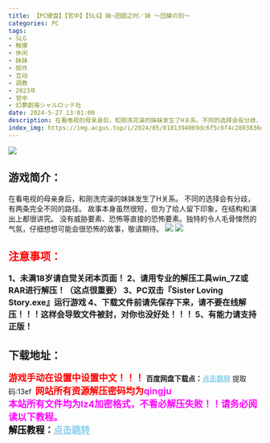 ```yaml
---
title: 【PC硬盘】【官中】【SLG】妹~团圆之时／妹 ～団欒の刻～
categories: PC
tags:
- SLG
- 触摸
- 休闲
- 妹妹
- 拔作
- 互动
- 调教
- 2023年
- 官中
- 幻夢劇場シャルロッテ社
date: 2024-5-27 13:01:00
description: 在看电视的母亲身后，和刚洗完澡的妹妹发生了H关系。不同的选择会有分歧，有两条完全不同的路径。故事本身虽然很短，但为了给人留下印象，在结构和演出上都很讲究。没有威胁要素、恐怖等直接的恐怖要素。独特的令人毛骨悚然的气氛，仔细想想可能会很恐怖的故事，敬请期待。
index_img: https://img.acgus.top/i/2024/05/0101394069dc6f5c6f4c2893836e8f04.webp
---
```

![](https://img.acgus.top/i/2024/05/0101394069dc6f5c6f4c2893836e8f04.webp)
## 游戏简介：
在看电视的母亲身后，和刚洗完澡的妹妹发生了H关系。
不同的选择会有分歧，有两条完全不同的路径。
故事本身虽然很短，但为了给人留下印象，在结构和演出上都很讲究。
没有威胁要素、恐怖等直接的恐怖要素。独特的令人毛骨悚然的气氛，仔细想想可能会很恐怖的故事，敬请期待。
![](https://img.acgus.top/i/2024/05/a6475042c6c17b3b0e9e5e62e45cd4a7.webp)
![](https://img.acgus.top/i/2024/05/50a8cca54ecc4ec58858a4da81688a58.webp)




## <font color=#FF0000 >注意事项：</font>
<font size=3><b>1、未满18岁请自觉关闭本页面！
2、请用专业的解压工具win_7Z或RAR进行解压！（这点很重要）
3、PC双击『Sister Loving Story.exe』运行游戏
4、下载文件前请先保存下来，请不要在线解压！！！这样会导致文件被封，对你也没好处！！！
5、有能力请支持正版！</b></font>

## 下载地址：
<font color=#FF0000 size=4>**游戏手动在设置中设置中文！！！**</font>
<b>百度网盘下载点：</b><a href="https://pan.baidu.com/s/1zl5HbR8AUmXlM7pAbbYcxg?pwd=13ef" style="color: #87CEEB;"><b>点击跳转</b></a> 提取码:13ef
<a style="padding: 0" href="https://post.qingju.org/AD/"><img style="max-width:100%" src="https://img.acgus.top/i/2024/07/478f689b8021d8d499ab43d21acf137a.gif" alt=""></a>
<b><font color=#FF0000 size=4>网站所有资源解压密码均为</b></font><b><font color=#FF00FF size=4>qingju</font><font color=#FF0000 ></font></b><br><b><font color=#FF00FF size=4>本站所有文件均为lz4加密格式，不看必解压失败！！请务必阅读以下教程。</b></font><br><b><font color=#000 size=4>解压教程：</b><a href="https://post.qingju.org/tutorial/000/" style="color: #87CEEB;"><b>点击跳转</b></a>